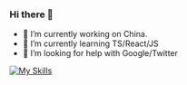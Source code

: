 ### Hi there 👋

- 🔭 I’m currently working on China.
- 🌱 I’m currently learning TS/React/JS
- 🤔 I’m looking for help with Google/Twitter

[![My Skills](https://skillicons.dev/icons?i=js,html,css,ts,react,vue)](https://skillicons.dev)
